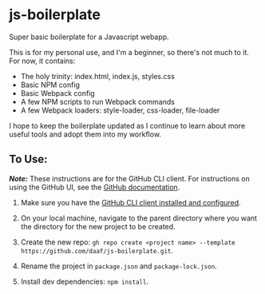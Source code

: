 # js-boilerplate
Super basic boilerplate for a Javascript webapp.

This is for my personal use, and I'm a beginner, so there's not much to it. For now, it contains:
- The holy trinity: index.html, index.js, styles.css
- Basic NPM config
- Basic Webpack config
- A few NPM scripts to run Webpack commands
- A few Webpack loaders:  style-loader, css-loader, file-loader

I hope to keep the boilerplate updated as I continue to learn about more useful tools and adopt them into my workflow.

## To Use:
***Note:*** These instructions are for the GitHub CLI client. For instructions on using the GitHub UI, see the [GitHub documentation](https://docs.github.com/en/free-pro-team@latest/github/creating-cloning-and-archiving-repositories/creating-a-repository-from-a-template).
1. Make sure you have the [GitHub CLI client installed and configured](https://github.com/cli/cli).

2. On your local machine, navigate to the parent directory where you want the directory for the new project to be created.

3. Create the new repo:
 `gh repo create <project name> --template https://github.com/daaf/js-boilerplate.git`.
 
4. Rename the project in `package.json` and `package-lock.json`.

5. Install dev dependencies:
 `npm install`.

